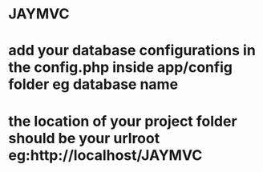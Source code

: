 # JAYMVC
# add your database configurations in the config.php inside app/config folder eg database name
# the location of your project folder should be your urlroot  eg:http://localhost/JAYMVC
